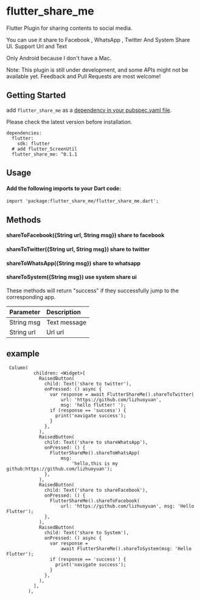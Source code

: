 # flutter_share_me
Flutter Plugin for sharing contents to social media.

You can use it share to Facebook , WhatsApp , Twitter And System Share UI. 
Support Url and Text

Only Android because I don't have a Mac. 

Note: This plugin is still under development, and some APIs might not be available yet. Feedback and Pull Requests are most welcome!

## Getting Started

add `flutter_share_me` as a [dependency in your pubspec.yaml file](https://flutter.io/platform-plugins/).

Please check the latest version before installation.
```
dependencies:
  flutter:
    sdk: flutter
  # add flutter_ScreenUtil
  flutter_share_me: ^0.1.1
``` 

## Usage

#### Add the following imports to your Dart code:

```
import 'package:flutter_share_me/flutter_share_me.dart';
```

## Methods

#### shareToFacebook({String url, String msg})  share to facebook
#### shareToTwitter({String url, String msg})   share to twitter
#### shareToWhatsApp({String msg}) share to whatsapp
#### shareToSystem({String msg})   use system share ui

These methods will return "success" if they successfully jump to the corresponding app.

| Parameter  | Description  |
| :------------ | :------------ |
| String msg  | Text message  |
| String url  | Url url  |


## example
```
 Column(
          children: <Widget>[
            RaisedButton(
              child: Text('share to twitter'),
              onPressed: () async {
                var response = await FlutterShareMe().shareToTwitter(
                    url: 'https://github.com/lizhuoyuan',
                    msg: 'hello flutter! ');
                if (response == 'success') {
                  print('navigate success');
                }
              },
            ),
            RaisedButton(
              child: Text('share to shareWhatsApp'),
              onPressed: () {
                FlutterShareMe().shareToWhatsApp(
                    msg:
                        'hello,this is my github:https://github.com/lizhuoyuan');
              },
            ),
            RaisedButton(
              child: Text('share to shareFacebook'),
              onPressed: () {
                FlutterShareMe().shareToFacebook(
                    url: 'https://github.com/lizhuoyuan', msg: 'Hello Flutter');
              },
            ),
            RaisedButton(
              child: Text('share to System'),
              onPressed: () async {
                var response =
                    await FlutterShareMe().shareToSystem(msg: 'Hello Flutter');
                if (response == 'success') {
                  print('navigate success');
                }
              },
            ),
          ],
        ),
```


